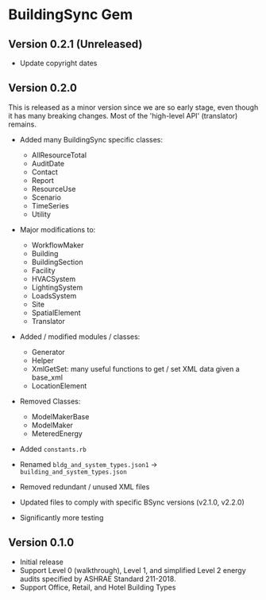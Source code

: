 # BuildingSync Gem

## Version 0.2.1 (Unreleased)

- Update copyright dates

## Version 0.2.0

This is released as a minor version since we are so early stage, even though it has many breaking changes.  Most of the 'high-level API' (translator) remains.

- Added many BuildingSync specific classes:
    - AllResourceTotal
    - AuditDate
    - Contact
    - Report
    - ResourceUse
    - Scenario
    - TimeSeries
    - Utility

- Major modifications to:
    - WorkflowMaker
    - Building
    - BuildingSection
    - Facility
    - HVACSystem
    - LightingSystem
    - LoadsSystem
    - Site
    - SpatialElement
    - Translator
    
- Added / modified modules / classes:
    - Generator
    - Helper
    - XmlGetSet: many useful functions to get / set XML data given a base_xml
    - LocationElement
    
- Removed Classes:
    - ModelMakerBase
    - ModelMaker
    - MeteredEnergy
    
- Added `constants.rb`
- Renamed `bldg_and_system_types.json1` -> `building_and_system_types.json`
- Removed redundant / unused XML files
- Updated files to comply with specific BSync versions (v2.1.0, v2.2.0)
- Significantly more testing

## Version 0.1.0

* Initial release
* Support Level 0 (walkthrough), Level 1, and simplified Level 2 energy audits specified by ASHRAE Standard 211-2018. 
* Support Office, Retail, and Hotel Building Types

